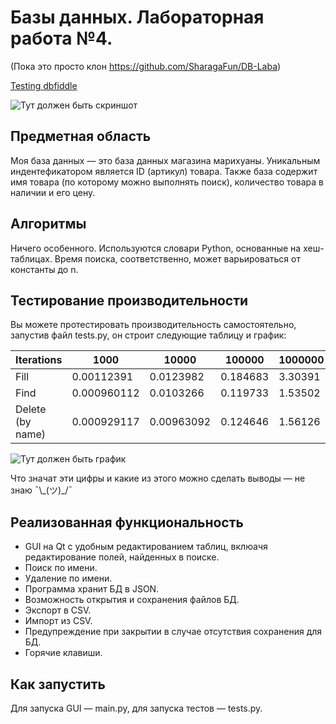 # Базы данных. Лабораторная работа №4.

(Пока это просто клон https://github.com/SharagaFun/DB-Laba)

[Testing dbfiddle](https://dbfiddle.uk/?rdbms=postgres_12&fiddle=6adee747a9229ac8f8ee493daf595fee)

![Тут должен быть скриншот](https://i.imgur.com/v8ud5Kv.png)

## Предметная область
Моя база данных — это база данных магазина марихуаны. Уникальным индентефикатором является ID (артикул) товара. Также база содержит имя товара (по которому можно выполнять поиск), количество товара в наличии и его цену.

## Алгоритмы
Ничего особенного. Используются словари Python, основанные на хеш-таблицах. Время поиска, соответственно, может варьироваться от константы до n.

## Тестирование производительности

Вы можете протестировать производительность самостоятельно, запустив файл tests.py, он строит следующие таблицу и график:

| Iterations       |        1000 |      10000 |   100000 |   1000000 |
|------------------|-------------|------------|----------|-----------|
| Fill             | 0.00112391  | 0.0123982  | 0.184683 |   3.30391 |
| Find             | 0.000960112 | 0.0103266  | 0.119733 |   1.53502 |
| Delete (by name) | 0.000929117 | 0.00963092 | 0.124646 |   1.56126 |

![Тут должен быть график](https://i.imgur.com/9SyU1X3.png)

Что значат эти цифры и какие из этого можно сделать выводы — не знаю ¯\\\_(ツ)\_/¯

## Реализованная функциональность

* GUI на Qt с удобным редактированием таблиц, вклюачя редактирование полей, найденных в поиске.
* Поиск по имени.
* Удаление по имени.
* Программа хранит БД в JSON.
* Возможность открытия и сохранения файлов БД.
* Экспорт в CSV.
* Импорт из CSV.
* Предупреждение при закрытии в случае отсутствия сохранения для БД.
* Горячие клавиши.

## Как запустить

Для запуска GUI — main.py, для запуска тестов — tests.py.
